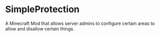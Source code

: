 # SimpleProtection
A Minecraft Mod that allows server admins to configure certain areas to allow and disallow certain things.
